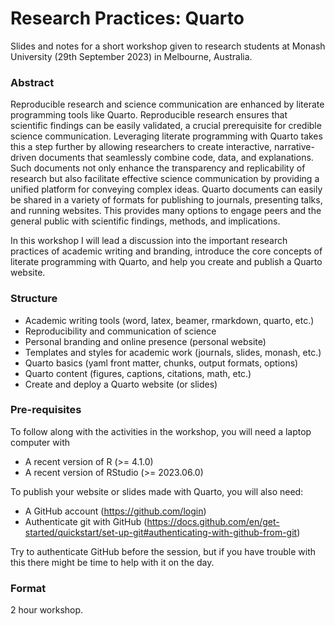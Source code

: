
<!-- README.md is generated from README.Rmd. Please edit that file -->

# Research Practices: Quarto

<!-- badges: start -->
<!-- badges: end -->

Slides and notes for a short workshop given to research students at
Monash University (29th September 2023) in Melbourne, Australia.

<!-- A recording of this presentation is available on YouTube here: <https://www.youtube.com/watch?v=> -->
<!-- [![](preview.jpg)](https://www.youtube.com/watch?v=) -->

### Abstract

Reproducible research and science communication are enhanced by literate
programming tools like Quarto. Reproducible research ensures that
scientific findings can be easily validated, a crucial prerequisite for
credible science communication. Leveraging literate programming with
Quarto takes this a step further by allowing researchers to create
interactive, narrative-driven documents that seamlessly combine code,
data, and explanations. Such documents not only enhance the transparency
and replicability of research but also facilitate effective science
communication by providing a unified platform for conveying complex
ideas. Quarto documents can easily be shared in a variety of formats for
publishing to journals, presenting talks, and running websites. This
provides many options to engage peers and the general public with
scientific findings, methods, and implications.

In this workshop I will lead a discussion into the important research
practices of academic writing and branding, introduce the core concepts
of literate programming with Quarto, and help you create and publish a
Quarto website.

### Structure

- Academic writing tools (word, latex, beamer, rmarkdown, quarto, etc.)
- Reproducibility and communication of science
- Personal branding and online presence (personal website)
- Templates and styles for academic work (journals, slides, monash,
  etc.)
- Quarto basics (yaml front matter, chunks, output formats, options)
- Quarto content (figures, captions, citations, math, etc.)
- Create and deploy a Quarto website (or slides)

### Pre-requisites

To follow along with the activities in the workshop, you will need a
laptop computer with

- A recent version of R (\>= 4.1.0)
- A recent version of RStudio (\>= 2023.06.0)

To publish your website or slides made with Quarto, you will also need:

- A GitHub account (<https://github.com/login>)
- Authenticate git with GitHub
  (<https://docs.github.com/en/get-started/quickstart/set-up-git#authenticating-with-github-from-git>)

Try to authenticate GitHub before the session, but if you have trouble
with this there might be time to help with it on the day.

### Format

2 hour workshop.
